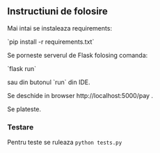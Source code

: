 <h2>Instructiuni de folosire</h2>

<p>Mai intai se instaleaza requirements:</p>
`pip install -r requirements.txt`


<p>Se porneste serverul de Flask folosing comanda:</p>
`flask run`
<p>
sau din butonul `run` din IDE.
</p>


Se deschide in browser http://localhost:5000/pay .


<p>Se plateste.</p>


<h3>Testare</h3>

Pentru teste se ruleaza `python tests.py`
